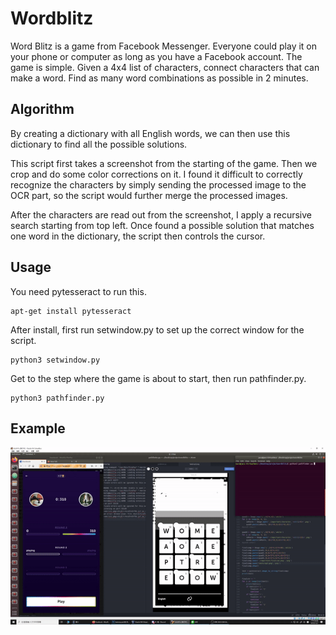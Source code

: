 # Wordblitz
Word Blitz is a game from Facebook Messenger. Everyone could play it on your phone or computer as long as you have a Facebook account. The game is simple. Given a 4x4 list of characters, connect characters that can make a word. Find as many word combinations as possible in 2 minutes.

## Algorithm
By creating a dictionary with all English words, we can then use this dictionary to find all the possible solutions. 

This script first takes a screenshot from the starting of the game. Then we crop and do some color corrections on it. I found it difficult to correctly recognize the characters by simply sending the processed image to the OCR part, so the script would further merge the processed images.

After the characters are read out from the screenshot, I apply a recursive search starting from top left. Once found a possible solution that matches one word in the dictionary, the script then controls the cursor.

## Usage
You need pytesseract to run this. 
```linux
apt-get install pytesseract
```
After install, first run setwindow.py to set up the correct window for the script.
```linux
python3 setwindow.py
```
Get to the step where the game is about to start, then run pathfinder.py.
```linux
python3 pathfinder.py
```

## Example
![ok](https://github.com/Jaccxc/jacc_css/blob/master/docs/video/ezgif-4-589e8834b8c6.gif)
